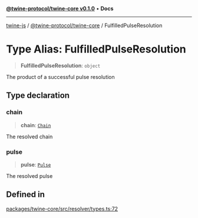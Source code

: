 [**@twine-protocol/twine-core v0.1.0**](../index.md) • **Docs**

***

[twine-js](../../../index.md) / [@twine-protocol/twine-core](../index.md) / FulfilledPulseResolution

# Type Alias: FulfilledPulseResolution

> **FulfilledPulseResolution**: `object`

The product of a successful pulse resolution

## Type declaration

### chain

> **chain**: [`Chain`](Chain.md)

The resolved chain

### pulse

> **pulse**: [`Pulse`](Pulse.md)

The resolved pulse

## Defined in

[packages/twine-core/src/resolver/types.ts:72](https://github.com/twine-protocol/twine-js/blob/afcd6a4191783e38a824b15e0910dbcaa4196a95/packages/twine-core/src/resolver/types.ts#L72)
